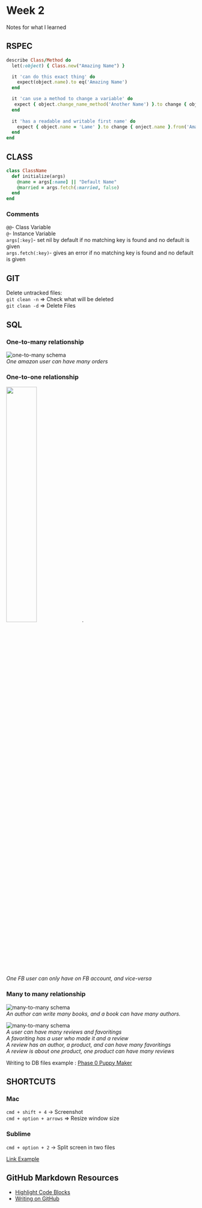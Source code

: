 # Week 2
Notes for what I learned
## RSPEC
```ruby
describe Class/Method do
  let(:object) { Class.new("Amazing Name") }

  it 'can do this exact thing' do
    expect(object.name).to eq('Amazing Name')
  end

  it 'can use a method to change a variable' do
   expect { object.change_name_method('Another Name') }.to change { object.name }.to 'Lame'
  end
  
  it 'has a readable and writable first name' do
    expect { object.name = 'Lame' }.to change { onject.name }.from('Amazing Name').to('Lame')
  end
end
```

## CLASS
```ruby
class ClassName
  def initialize(args)
    @name = args[:name] || "Default Name"
    @married = args.fetch(:married, false)
  end
end
```
### Comments

`@@`- Class Variable  
`@`- Instance Variable  
`args[:key]`- set nil by default if no matching key is found and no default is given  
`args.fetch(:key)`- gives an error if no matching key is found and no default is given  
## GIT
Delete untracked files:  
` git clean -n ` => Check what will be deleted  
` git clean -d ` => Delete Files  

## SQL
### One-to-many relationship
![one-to-many schema](https://github.com/sf-sea-lions-2017/database-drill-one-to-many-schema-challenge/blob/master/readme-assets/schema-example.png)  
*One amazon user can have many orders*  
### One-to-one relationship  
<img src="https://github.com/sf-sea-lions-2017/database-drill-one-to-one-schema-challenge/blob/master/readme-assets/facebook-account-schema.png" width="40%">.  
*One FB user can only have on FB account, and vice-versa*  
### Many to many relationship ###   
![many-to-many schema](https://github.com/sf-sea-lions-2017/database-drill-many-to-many-schema-challenge/blob/master/readme-assets/many-to-many-schema.png)  
*An author can write many books, and a book can have many authors.*

![many-to-many schema](https://github.com/sf-sea-lions-2017/database-drill-many-to-many-schema-challenge/blob/solo-lucaskuhn/many-to-many.png)  
*A user can have many reviews and favoritings*  
*A favoriting has a user who made it and a review*  
*A review has an author, a product, and can have many favoritings*  
*A review is about one product, one product can have many reviews*  

Writing to DB files example : [Phase 0 Puppy Maker](https://github.com/LucasKuhn/phase-0-tracks/blob/master/databases/puppy_maker/puppy_maker.rb)


## SHORTCUTS
### Mac
` cmd + shift + 4 ` -> Screenshot  
` cmd + option + arrows ` => Resize window size
### Sublime
` cmd + option + 2 ` -> Split screen in two files

<p><a href="https://github.com/LucasKuhn/notes">Link Example</a></p>

## GitHub Markdown Resources
- [Highlight Code Blocks](https://help.github.com/articles/creating-and-highlighting-code-blocks/)
- [Writing on GitHub](https://help.github.com/categories/writing-on-github/)

